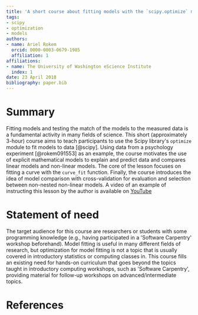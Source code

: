 ```yaml
---
title: 'A short course about fitting models with the `scipy.optimize` module'
tags:
- scipy
- optimization
- models 
authors:
- name: Ariel Rokem
  orcid: 0000-0003-0679-1985
  affiliation: 1
affiliations:
- name: The University of Washington eScience Institute
  index: 1
date: 23 April 2018
bibliography: paper.bib
---
```


# Summary 

Fitting models and testing the match of the models to the measured data is a fundamental 
activity in many fields of science. This short (approximately 3-hour) course aims to teach 
participants to use the Scipy library's  `optimize` module to fit models to data [@scipy]. 
Using data from a psychology experiment [@rokem091553] as an example, the course motivates the 
use of explicit mathematical models to  explain and predict data and compares linear models 
and non-linear models. The core of the  lesson focuses on fitting a curve with the `curve_fit` 
function. Finally, the course introduces the idea of model comparison with cross-validation
for evaluation and selection between non-nested non-linear models. A video of an example of instructing this lesson by the author is available on [YouTube](https://www.youtube.com/watch?v=0eFokR-ikaA)
 
# Statement of need 

The target audience for this course are researchers or students with some programming 
knowledge (e.g., having participated in a 'Software Carpentry' workshop beforehand). 
Model fitting is useful in many different fields of research, but optimization for model
fitting is not a topic that is usually covered in introductory statistics or computing 
classes in. This course fills an existing need for hands-on curriculum that goes beyond the 
topics taught in introductory computing workshops, such as 'Software Carpentry', providing 
material for follow-up workshops on advanced/intermediate topics. 

# References